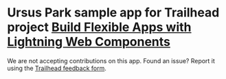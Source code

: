 # Ursus Park sample app for Trailhead project [Build Flexible Apps with Lightning Web Components](https://trailhead.salesforce.com/content/learn/projects/lwc-build-flexible-apps)
We are not accepting contributions on this app.
Found an issue? Report it using the [Trailhead feedback form](https://trailhead.salesforce.com/help?support=home).
